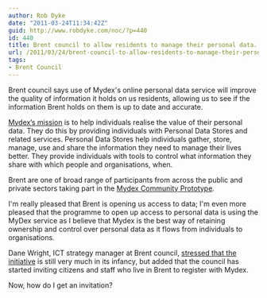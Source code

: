 ```yaml
---
author: Rob Dyke
date: "2011-03-24T11:34:42Z"
guid: http://www.robdyke.com/noc/?p=440
id: 440
title: Brent council to allow residents to manage their personal data.
url: /2011/03/24/brent-council-to-allow-residents-to-manage-their-personal-data/
tags:
- Brent Council
---
```

Brent council says use of Mydex's online personal data service will improve the quality of information it holds on us residents, allowing us to see if the information Brent holds on them is up to date and accurate.

[Mydex’s mission](http://mydex.org/our-service/) is to help individuals realise the value of their personal data. They do this by providing individuals with Personal Data Stores and related services. Personal Data Stores help individuals gather, store, manage, use and share the information they need to manage their lives better. They provide individuals with tools to control what information they share with which people and organisations, when.

Brent are one of broad range of participants from across the public and private sectors taking part in the [Mydex Community Prototype](http://mydex.org/prototype/).

I'm really pleased that Brent is opening us access to data; I'm even more pleased that the programme to open up access to personal data is using the MyDex service as I believe that Mydex is the best way of retaining ownership and control over personal data as it flows from individuals to organisations.

Dane Wright, ICT strategy manager at Brent council, [stressed that the initiative](http://www.guardian.co.uk/government-computing-network/2011/mar/22/local-government-data-management?&#038;) is still very much in its infancy, but added that the council has started inviting citizens and staff who live in Brent to register with Mydex.

Now, how do I get an invitation?